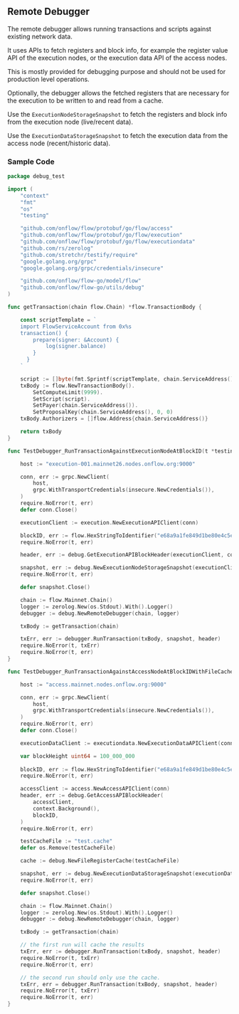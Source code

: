 
## Remote Debugger 

The remote debugger allows running transactions and scripts against existing network data. 

It uses APIs to fetch registers and block info, for example the register value API of the execution nodes,
or the execution data API of the access nodes.

This is mostly provided for debugging purpose and should not be used for production level operations. 

Optionally, the debugger allows the fetched registers that are necessary for the execution to be written to
and read from a cache.

Use the `ExecutionNodeStorageSnapshot` to fetch the registers and block info from the execution node (live/recent data).

Use the `ExecutionDataStorageSnapshot` to fetch the execution data from the access node (recent/historic data).

### Sample Code

```GO
package debug_test

import (
	"context"
	"fmt"
	"os"
	"testing"

	"github.com/onflow/flow/protobuf/go/flow/access"
	"github.com/onflow/flow/protobuf/go/flow/execution"
	"github.com/onflow/flow/protobuf/go/flow/executiondata"
	"github.com/rs/zerolog"
	"github.com/stretchr/testify/require"
	"google.golang.org/grpc"
	"google.golang.org/grpc/credentials/insecure"

	"github.com/onflow/flow-go/model/flow"
	"github.com/onflow/flow-go/utils/debug"
)

func getTransaction(chain flow.Chain) *flow.TransactionBody {

	const scriptTemplate = `
	import FlowServiceAccount from 0x%s
	transaction() {
		prepare(signer: &Account) {
			log(signer.balance)
		}
	  }
	`

	script := []byte(fmt.Sprintf(scriptTemplate, chain.ServiceAddress()))
	txBody := flow.NewTransactionBody().
		SetComputeLimit(9999).
		SetScript(script).
		SetPayer(chain.ServiceAddress()).
		SetProposalKey(chain.ServiceAddress(), 0, 0)
	txBody.Authorizers = []flow.Address{chain.ServiceAddress()}

	return txBody
}

func TestDebugger_RunTransactionAgainstExecutionNodeAtBlockID(t *testing.T) {

	host := "execution-001.mainnet26.nodes.onflow.org:9000"

	conn, err := grpc.NewClient(
		host,
		grpc.WithTransportCredentials(insecure.NewCredentials()),
	)
	require.NoError(t, err)
	defer conn.Close()

	executionClient := execution.NewExecutionAPIClient(conn)

	blockID, err := flow.HexStringToIdentifier("e68a9a1fe849d1be80e4c5e414f53e3b59a170b88785e0b22be077ae9c3bbd29")
	require.NoError(t, err)

	header, err := debug.GetExecutionAPIBlockHeader(executionClient, context.Background(), blockID)

	snapshot, err := debug.NewExecutionNodeStorageSnapshot(executionClient, nil, blockID)
	require.NoError(t, err)

	defer snapshot.Close()

	chain := flow.Mainnet.Chain()
	logger := zerolog.New(os.Stdout).With().Logger()
	debugger := debug.NewRemoteDebugger(chain, logger)

	txBody := getTransaction(chain)

	txErr, err := debugger.RunTransaction(txBody, snapshot, header)
	require.NoError(t, txErr)
	require.NoError(t, err)
}

func TestDebugger_RunTransactionAgainstAccessNodeAtBlockIDWithFileCache(t *testing.T) {

	host := "access.mainnet.nodes.onflow.org:9000"

	conn, err := grpc.NewClient(
		host,
		grpc.WithTransportCredentials(insecure.NewCredentials()),
	)
	require.NoError(t, err)
	defer conn.Close()

	executionDataClient := executiondata.NewExecutionDataAPIClient(conn)

	var blockHeight uint64 = 100_000_000
	
	blockID, err := flow.HexStringToIdentifier("e68a9a1fe849d1be80e4c5e414f53e3b59a170b88785e0b22be077ae9c3bbd29")
	require.NoError(t, err)

	accessClient := access.NewAccessAPIClient(conn)
	header, err := debug.GetAccessAPIBlockHeader(
		accessClient,
		context.Background(),
		blockID,
	)
	require.NoError(t, err)

	testCacheFile := "test.cache"
	defer os.Remove(testCacheFile)

	cache := debug.NewFileRegisterCache(testCacheFile)

	snapshot, err := debug.NewExecutionDataStorageSnapshot(executionDataClient, cache, blockHeight)
	require.NoError(t, err)

	defer snapshot.Close()

	chain := flow.Mainnet.Chain()
	logger := zerolog.New(os.Stdout).With().Logger()
	debugger := debug.NewRemoteDebugger(chain, logger)

	txBody := getTransaction(chain)

	// the first run will cache the results
	txErr, err := debugger.RunTransaction(txBody, snapshot, header)
	require.NoError(t, txErr)
	require.NoError(t, err)

	// the second run should only use the cache.
	txErr, err = debugger.RunTransaction(txBody, snapshot, header)
	require.NoError(t, txErr)
	require.NoError(t, err)
}

```
